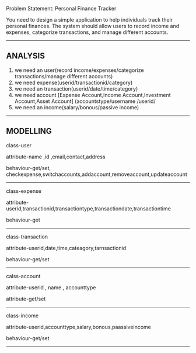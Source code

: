 Problem Statement: Personal Finance Tracker

You need to design a simple application to help individuals track their personal finances.
The system should allow users to record income and expenses, 
categorize transactions, and manage different accounts.


---

ANALYSIS
-
1. we need an user(record income/expenses/categorize transactions/manage different accounts)
2. we need expense(userid/transactionid/category)
3. we need an transaction(userid/date/time/category)
4. we need account [Expense Account,Income Account,Investment Account,Asset Account]  (accountstype/username /userid/
5. we need an income(salary/bonous/passive income)

--- 

MODELLING
-

class-user

attribute-name ,id ,email,contact,address

behaviour-get/set, checkexpense,switchaccounts,addaccount,removeaccount,updateaccount

---

class-expense

attribute-userid,transactionid,transactiontype,transactiondate,transactiontime

behaviour-get

---

class-transaction

attribute-userid,date,time,cateagory,tarnsactionid

behaviour-get/set


---

calss-account

attribute-userid , name , accounttype

attribute-get/set

---

class-income

attribute-userid,accounttype,salary,bonous,paassiveincome

behaviour-get/set

---
